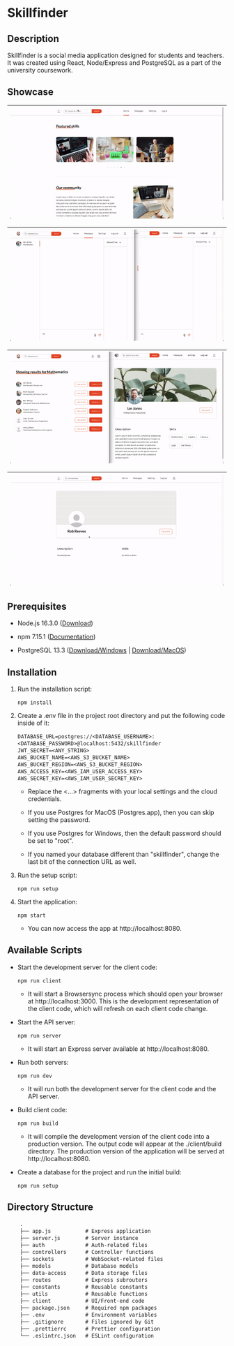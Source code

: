 # Skillfinder

## Description

Skillfinder is a social media application designed for students and teachers. It was
created using React, Node/Express and PostgreSQL as a part of the university
coursework.

## Showcase

| ![Search engine and user profiles preview](assets/search.gif) |
| ------------------------------------------------------------- |

| ![Chat feature preview](assets/chat.gif) |
| ---------------------------------------- |

| ![User connections feature preview](assets/connections.gif) |
| ----------------------------------------------------------- |

| ![User settings feature preview](assets/settings.gif) |
| ----------------------------------------------------- |

## Prerequisites

-   Node.js 16.3.0 ([Download](https://nodejs.org/en/))

-   npm 7.15.1 ([Documentation](https://www.npmjs.com/get-npm))

-   PostgreSQL 13.3 ([Download/Windows](https://www.postgresql.org/download/) | [Download/MacOS](https://postgresapp.com/))

## Installation

1. Run the installation script:

    ```
    npm install
    ```

2. Create a .env file in the project root directory and put the following code
   inside of it:

    ```
    DATABASE_URL=postgres://<DATABASE_USERNAME>:<DATABASE_PASSWORD>@localhost:5432/skillfinder
    JWT_SECRET=<ANY_STRING>
    AWS_BUCKET_NAME=<AWS_S3_BUCKET_NAME>
    AWS_BUCKET_REGION=<AWS_S3_BUCKET_REGION>
    AWS_ACCESS_KEY=<AWS_IAM_USER_ACCESS_KEY>
    AWS_SECRET_KEY=<AWS_IAM_USER_SECRET_KEY>
    ```

    - Replace the <...> fragments with your local settings and the cloud credentials.

    - If you use Postgres for MacOS (Postgres.app), then you can skip setting the password.

    - If you use Postgres for Windows, then the default password should be set to "root".

    - If you named your database different than "skillfinder", change the last bit of the connection URL as well.

3. Run the setup script:

    ```
    npm run setup
    ```

4. Start the application:

    ```
    npm start
    ```

    - You can now access the app at http://localhost:8080.

## Available Scripts

-   Start the development server for the client code:

    ```
    npm run client
    ```

    -   It will start a Browsersync process which should open your browser at http://localhost:3000. This is the development representation of the client code, which will refresh on each client code change.

-   Start the API server:

    ```
    npm run server
    ```

    -   It will start an Express server available at http://localhost:8080.

-   Run both servers:

    ```
    npm run dev
    ```

    -   It will run both the development server for the client code and the API server.

-   Build client code:

    ```
    npm run build
    ```

    -   It will compile the development version of the client code into a production version. The output code will appear at the ./client/build directory. The production version of the application will be served at http://localhost:8080.

-   Create a database for the project and run the initial build:

    ```
    npm run setup
    ```

## Directory Structure

```
    .
    ├── app.js           # Express application
    ├── server.js        # Server instance
    ├── auth             # Auth-related files
    ├── controllers      # Controller functions
    ├── sockets          # WebSocket-related files
    ├── models           # Database models
    ├── data-access      # Data storage files
    ├── routes           # Express subrouters
    ├── constants        # Reusable constants
    ├── utils            # Reusable functions
    ├── client           # UI/Front-end code
    ├── package.json     # Required npm packages
    ├── .env             # Environment variables
    ├── .gitignore       # Files ignored by Git
    ├── .prettierrc      # Prettier configuration
    └── .eslintrc.json   # ESLint configuration
```

